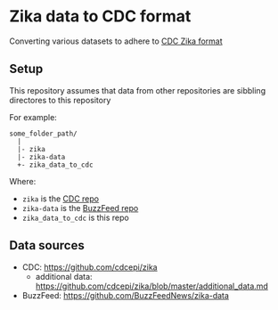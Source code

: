 # Zika data to CDC format

Converting various datasets to adhere to [CDC Zika format](https://github.com/cdcepi/zika/blob/master/data_dictionary.md)

## Setup

This repository assumes that data from other repositories are sibbling directores to this repository

For example:

```
some_folder_path/
  |
  |- zika
  |- zika-data
  +- zika_data_to_cdc
```

Where:

- `zika` is the [CDC repo](https://github.com/cdcepi/zika)
- `zika-data` is the [BuzzFeed repo](https://github.com/BuzzFeedNews/zika-data)
- `zika_data_to_cdc` is this repo

## Data sources

- CDC: https://github.com/cdcepi/zika
  - additional data: https://github.com/cdcepi/zika/blob/master/additional_data.md
- BuzzFeed: https://github.com/BuzzFeedNews/zika-data
